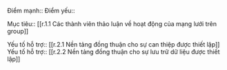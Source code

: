 

Điểm mạnh::
Điểm yếu::

Mục tiêu:: [[r.1.1 Các thành viên thảo luận về hoạt động của mạng lưới trên group]]

Yếu tố hỗ trợ:: [[r.2.1 Nền tảng đồng thuận cho sự can thiệp được thiết lập]]
Yếu tố hỗ trợ:: [[r.2.2 Nền tảng đồng thuận cho sự lưu trữ dữ liệu được thiết lập]]